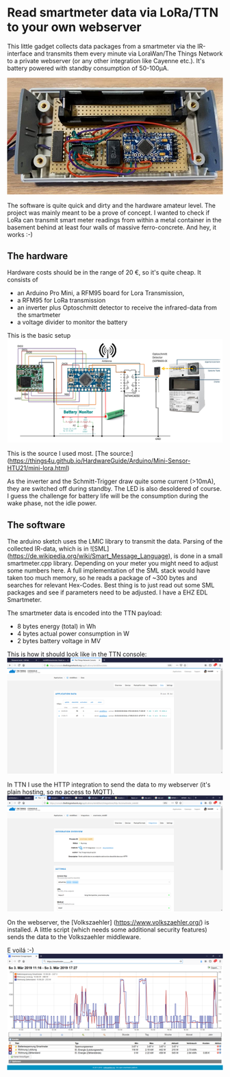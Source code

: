 # Read smartmeter data via LoRa/TTN to your own webserver

This little gadget collects data packages from a smartmeter via the IR-interface and transmits them every minute via LoraWan/The Things Network to a private webserver (or any other integration like Cayenne etc.). It's battery powered with standby consumption of 50-100µA.


![This is how it looks](img/device2.jpg?raw=true)

The software is quite quick and dirty and the hardware amateur level. The project was mainly meant to be a prove of concept. I wanted to check if LoRa can transmit smart meter readings from within a metal container in the basement behind at least four walls of massive ferro-concrete. And hey, it works :-)


## The hardware

Hardware costs should be in the range of 20 €, so it's quite cheap. It consists of 
- an Arduino Pro Mini, a RFM95 board for Lora Transmission, 
- a RFM95 for LoRa transmission
- an inverter plus Optoschmitt detector to receive the infrared-data from the smartmeter
- a voltage divider to monitor the battery

This is the basic setup
![Layout](img/layout.png?raw=true)

This is the source I used most.
[The source:] (https://things4u.github.io/HardwareGuide/Arduino/Mini-Sensor-HTU21/mini-lora.html)

As the inverter and the Schmitt-Trigger draw quite some current (>10mA), they are switched off during standby. The LED is also desoldered of course. I guess the challenge for battery life will be the consumption during the wake phase, not the idle power.

## The software

The arduino sketch uses the LMIC library to transmit the data. 
Parsing of the collected IR-data, which is in ![SML] (https://de.wikipedia.org/wiki/Smart_Message_Language), is done in a small smartmeter.cpp library.
Depending on your meter you might need to adjust some numbers here. A full implementation of the SML stack would have taken too much memory, so he reads a package of ~300 bytes and searches for relevant Hex-Codes.
Best thing is to just read out some SML packages and see if parameters need to be adjusted. I have a EHZ EDL Smartmeter. 

The smartmeter data is encoded into the TTN payload:
- 8 bytes energy (total) in Wh
- 4 bytes actual power consumption in W 
- 2 bytes battery voltage in MV

This is how it should look like in the TTN console:
![TTN Console](img/TTN_Console.png?raw=true)

In TTN I use the HTTP integration to send the data to my webserver (it's plain hosting, so no access to MQTT).
![TTN Integration](img/TTN_http.png?raw=true)

On the webserver, the [Volkszaehler] (https://www.volkszaehler.org/) is installed. A little script (which needs some additional security features) sends the data to the Volkszaehler middleware.

E voilá :-)
![Webinterface](img/webinterface.png?raw=true)



